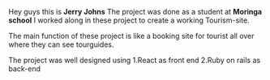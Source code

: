 Hey guys this is **Jerry Johns**
The project was done as a student at **Moringa school**
I worked along in these project to create a working Tourism-site. 

The main function of these project is like a booking site for tourist all over where they can see tourguides. 

The project was well designed using 
1.React as front end 
2.Ruby on rails as back-end

